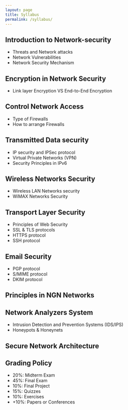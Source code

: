 ```yaml
---
layout: page
title: Syllabus
permalink: /syllabus/
---
```

##  <bold>Introduction to Network-security</bold> 
<ul>
  <li>Threats and Network attacks</li>
  <li>Network Vulnerabilities</li>
  <li>Network Security Mechanism</li>
</ul>

##  <bold>Encryption in Network Security</bold> 
<ul>
  <li>Link layer Encryption VS End-to-End Encryption</li>
</ul>

##  <bold>Control Network Access</bold> 
<ul>
  <li>Type of Firewalls</li>
  <li>How to arrange Firewalls</li>
</ul>

##  <bold>Transmitted Data security</bold> 
<ul>
  <li>IP security and IPSec protocol</li>
  <li>Virtual Private Networks (VPN)</li>
  <li>Security Principles in IPv6</li>
</ul>

## <bold>Wireless Networks Security</bold> 
<ul>
  <li>Wireless LAN Networks security</li>
  <li>WiMAX Networks Security</li>
</ul>

##  <bold>Transport Layer Security</bold> 
<ul>
  <li>Principles of Web Security</li>
  <li>SSL & TLS protocols</li>
  <li>HTTPS protocol</li>
  <li>SSH protocol</li>
</ul>

##  <bold>Email Security</bold> 
<ul>
  <li>PGP protocol</li>
  <li>S/MIME protocol</li>
  <li>DKIM protocol</li>
</ul>

## <bold>Principles in NGN Networks</bold> 

## <bold>Network Analyzers System</bold> 
<ul>
  <li>Intrusion Detection and Prevention Systems (IDS/IPS)</li>
  <li>Honeypots & Honeynets</li>
</ul>

## <bold>Secure Network Architecture</bold> 


## Grading Policy
   * 20%: Midterm Exam
   * 45%: Final Exam
   * 10%: Final Project
   * 15%: Quizzes
   * 10%: Exercises
   * +10%: Papers or Conferences